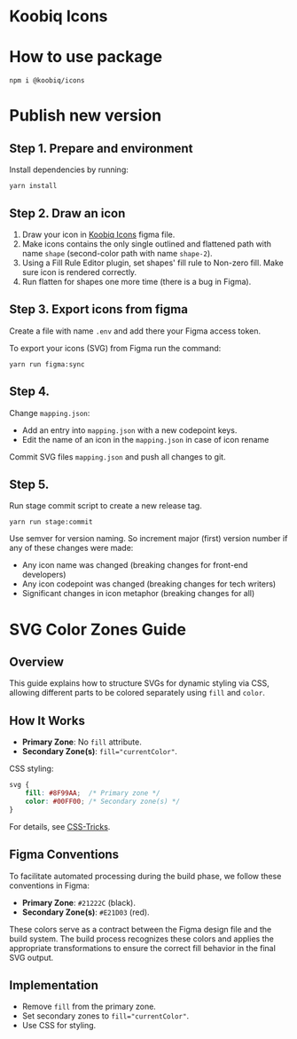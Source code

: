 # Koobiq Icons

# How to use package

```
npm i @koobiq/icons
```

# Publish new version

## Step 1. Prepare and environment

Install dependencies by running:

```
yarn install
```

## Step 2. Draw an icon

1. Draw your icon in [Koobiq Icons](https://www.figma.com/design/72HEcN92QnW9IQSXzmIYZX/Koobiq-Icons?m=auto&node-id=1320-21123&t=MZ7yMcUekVdv0doO-1) figma file.
2. Make icons contains the only single outlined and flattened path with name `shape` (second-color path with name `shape-2`).
3. Using a Fill Rule Editor plugin, set shapes' fill rule to Non-zero fill. Make sure icon is rendered correctly.
4. Run flatten for shapes one more time (there is a bug in Figma).

## Step 3. Export icons from figma

Create a file with name `.env` and add there your Figma access token.

To export your icons (SVG) from Figma run the command:

```
yarn run figma:sync
```

## Step 4.

Change `mapping.json`:

-   Add an entry into `mapping.json` with a new codepoint keys.
-   Edit the name of an icon in the `mapping.json` in case of icon rename

Commit SVG files `mapping.json` and push all changes to git.

## Step 5.

Run stage commit script to create a new release tag.

```
yarn run stage:commit
```

Use semver for version naming. So increment major (first) version number if any of these changes were made:

-   Any icon name was changed (breaking changes for front-end developers)
-   Any icon codepoint was changed (breaking changes for tech writers)
-   Significant changes in icon metaphor (breaking changes for all)

# SVG Color Zones Guide

## Overview
This guide explains how to structure SVGs for dynamic styling via CSS, allowing different parts to be colored separately using `fill` and `color`.

## How It Works
- **Primary Zone**: No `fill` attribute.
- **Secondary Zone(s)**: `fill="currentColor"`.

CSS styling:
```css
svg {
    fill: #8F99AA;  /* Primary zone */
    color: #00FF00; /* Secondary zone(s) */
}
```
For details, see [CSS-Tricks](https://css-tricks.com/lodge/svg/21-get-two-colors-use/).

## Figma Conventions

To facilitate automated processing during the build phase, we follow these conventions in Figma:

- **Primary Zone**: `#21222C` (black).
- **Secondary Zone(s)**: `#E21D03` (red).

These colors serve as a contract between the Figma design file and the build system.
The build process recognizes these colors and applies the appropriate transformations to ensure the correct fill behavior in the final SVG output.

## Implementation
- Remove `fill` from the primary zone.
- Set secondary zones to `fill="currentColor"`.
- Use CSS for styling.
